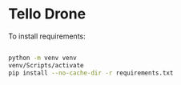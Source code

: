 # Tello Drone

To install requirements:
```bash

python -m venv venv
venv/Scripts/activate
pip install --no-cache-dir -r requirements.txt

```